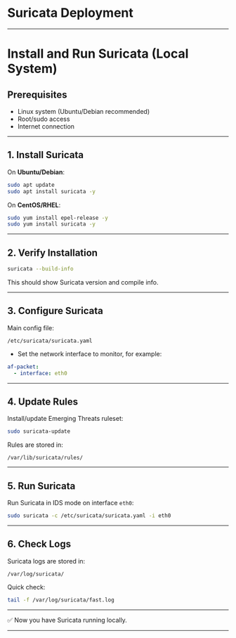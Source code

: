 # Suricata Deployment

---

# Install and Run Suricata (Local System)

## Prerequisites

* Linux system (Ubuntu/Debian recommended)
* Root/sudo access
* Internet connection

---

## 1. Install Suricata

On **Ubuntu/Debian**:

```bash
sudo apt update
sudo apt install suricata -y
```

On **CentOS/RHEL**:

```bash
sudo yum install epel-release -y
sudo yum install suricata -y
```

---

## 2. Verify Installation

```bash
suricata --build-info
```

This should show Suricata version and compile info.

---

## 3. Configure Suricata

Main config file:

```
/etc/suricata/suricata.yaml
```

* Set the network interface to monitor, for example:

```yaml
af-packet:
  - interface: eth0
```

---

## 4. Update Rules

Install/update Emerging Threats ruleset:

```bash
sudo suricata-update
```

Rules are stored in:

```
/var/lib/suricata/rules/
```

---

## 5. Run Suricata

Run Suricata in IDS mode on interface `eth0`:

```bash
sudo suricata -c /etc/suricata/suricata.yaml -i eth0
```

---

## 6. Check Logs

Suricata logs are stored in:

```
/var/log/suricata/
```

Quick check:

```bash
tail -f /var/log/suricata/fast.log
```

---

✅ Now you have Suricata running locally.

---


